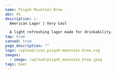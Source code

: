 ```yaml
---
name: Pisgah Mountain Brew
abv: 4%
description: |-
  American Lager | Very Cool

  A light refreshing lager made for drinkability.
tap: true
canned: true
page_description: ""
logo: /upload/icon_pisgah-mountain-brew.svg
images:
  - image: /upload/pisgah_mountain_brew.jpeg
tags: beer
---
```


